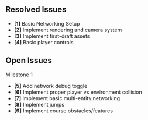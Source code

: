 ## Resolved Issues ##
- **[1]** Basic Networking Setup
- **[2]** Implement rendering and camera system
- **[3]** Implement first-draft assets
- **[4]** Basic player controls


## Open Issues ##
Milestone 1
- **[5]** Add network debug toggle
- **[6]** Implement proper player vs environment collision
- **[7]** Implement basic multi-entity networking
- **[8]** Implement jumps
- **[9]** Implement course obstacles/features